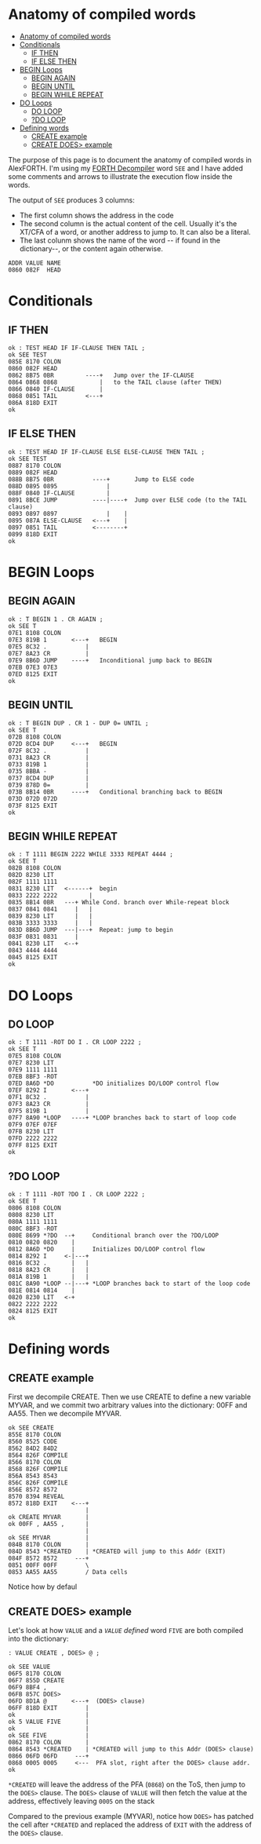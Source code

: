 # Anatomy of compiled words

- [Anatomy of compiled words](#anatomy-of-compiled-words)
- [Conditionals](#conditionals)
  - [IF THEN](#if-then)
  - [IF ELSE THEN](#if-else-then)
- [BEGIN Loops](#begin-loops)
  - [BEGIN AGAIN](#begin-again)
  - [BEGIN UNTIL](#begin-until)
  - [BEGIN WHILE REPEAT](#begin-while-repeat)
- [DO Loops](#do-loops)
  - [DO LOOP](#do-loop)
  - [?DO LOOP](#do-loop-1)
- [Defining words](#defining-words)
  - [CREATE example](#create-example)
  - [CREATE DOES> example](#create-does-example)

The purpose of this page is to document the anatomy of compiled words in AlexFORTH. I'm using my [FORTH Decompiler](https://github.com/adumont/hb6502/blob/main/forth/doc/examples.md#forth-decompiler) word `SEE` and I have added some comments and arrows to illustrate the execution flow inside the words.

The output of `SEE` produces 3 columns:
- The first column shows the address in the code
- The second column is the actual content of the cell. Usually it's the XT/CFA of a word, or another address to jump to. It can also be a literal.
- The last colunm shows the name of the word -- if found in the dictionary--, or the content again otherwise.

```
ADDR VALUE NAME
0860 082F  HEAD
```

# Conditionals

## IF THEN

```
ok : TEST HEAD IF IF-CLAUSE THEN TAIL ;
ok SEE TEST
085E 8170 COLON
0860 082F HEAD
0862 8B75 0BR         ----+   Jump over the IF-CLAUSE 
0864 0868 0868            |   to the TAIL clause (after THEN)
0866 0840 IF-CLAUSE       |
0868 0851 TAIL        <---+
086A 818D EXIT
ok
```

## IF ELSE THEN

```
ok : TEST HEAD IF IF-CLAUSE ELSE ELSE-CLAUSE THEN TAIL ;
ok SEE TEST
0887 8170 COLON
0889 082F HEAD
088B 8B75 0BR           ----+       Jump to ELSE code
088D 0895 0895              |
088F 0840 IF-CLAUSE         |
0891 8BCE JUMP          ----|----+  Jump over ELSE code (to the TAIL clause)
0893 0897 0897              |    |
0895 087A ELSE-CLAUSE   <---+    |
0897 0851 TAIL          <--------+
0899 818D EXIT
ok 
```

# BEGIN Loops

## BEGIN AGAIN

```
ok : T BEGIN 1 . CR AGAIN ;
ok SEE T 
07E1 8108 COLON
07E3 819B 1       <---+   BEGIN
07E5 8C32 .           |
07E7 8A23 CR          |
07E9 8B6D JUMP    ----+   Inconditional jump back to BEGIN
07EB 07E3 07E3
07ED 8125 EXIT
ok 
```

## BEGIN UNTIL

```
ok : T BEGIN DUP . CR 1 - DUP 0= UNTIL ;
ok SEE T 
072B 8108 COLON
072D 8CD4 DUP     <---+   BEGIN
072F 8C32 .           |
0731 8A23 CR          |
0733 819B 1           |
0735 8BBA -           |
0737 8CD4 DUP         |
0739 878D 0=          |
073B 8B14 0BR     ----+   Conditional branching back to BEGIN
073D 072D 072D
073F 8125 EXIT
ok 
```


## BEGIN WHILE REPEAT

```
ok : T 1111 BEGIN 2222 WHILE 3333 REPEAT 4444 ;
ok SEE T
082B 8108 COLON
082D 8230 LIT
082F 1111 1111 
0831 8230 LIT   <------+  begin
0833 2222 2222         |
0835 8B14 0BR   ---+ While Cond. branch over While-repeat block
0837 0841 0841     |   |
0839 8230 LIT      |   |
083B 3333 3333     |   |
083D 8B6D JUMP  ---|---+  Repeat: jump to begin
083F 0831 0831     |
0841 8230 LIT   <--+
0843 4444 4444 
0845 8125 EXIT
ok 
```

# DO Loops

## DO LOOP

```
ok : T 1111 -ROT DO I . CR LOOP 2222 ;
ok SEE T
07E5 8108 COLON
07E7 8230 LIT
07E9 1111 1111
07EB 8BF3 -ROT
07ED 8A6D *DO           *DO initializes DO/LOOP control flow
07EF 8292 I       <---+
07F1 8C32 .           |
07F3 8A23 CR          |
07F5 819B 1           |
07F7 8A90 *LOOP   ----+ *LOOP branches back to start of loop code
07F9 07EF 07EF 
07FB 8230 LIT
07FD 2222 2222
07FF 8125 EXIT
ok 
```

## ?DO LOOP

```
ok : T 1111 -ROT ?DO I . CR LOOP 2222 ;
ok SEE T 
0806 8108 COLON
0808 8230 LIT
080A 1111 1111 
080C 8BF3 -ROT
080E 8699 *?DO  --+     Conditional branch over the ?DO/LOOP
0810 0820 0820    |
0812 8A6D *DO     |     Initializes DO/LOOP control flow
0814 8292 I     <-|---+
0816 8C32 .       |   |
0818 8A23 CR      |   |
081A 819B 1       |   |
081C 8A90 *LOOP --|---+ *LOOP branches back to start of the loop code
081E 0814 0814    |
0820 8230 LIT   <-+ 
0822 2222 2222 
0824 8125 EXIT
ok
```

# Defining words

## CREATE example

First we decompile CREATE. Then we use CREATE to define a new variable MYVAR, and we commit two arbitrary values into the dictionary: 00FF and AA55. Then we decompile MYVAR.

```
ok SEE CREATE
855E 8170 COLON
8560 8525 CODE
8562 84D2 84D2 
8564 826F COMPILE
8566 8170 COLON
8568 826F COMPILE
856A 8543 8543 
856C 826F COMPILE
856E 8572 8572 
8570 8394 REVEAL
8572 818D EXIT    <---+
                      |
ok CREATE MYVAR       |
ok 00FF , AA55 ,      |
                      |
ok SEE MYVAR          |
084B 8170 COLON       |
084D 8543 *CREATED    | *CREATED will jump to this Addr (EXIT)
084F 8572 8572     ---+
0851 00FF 00FF        \
0853 AA55 AA55        / Data cells
```

Notice how by defaul

## CREATE DOES> example

Let's look at how `VALUE` and a *`VALUE` defined* word `FIVE` are both compiled into the dictionary:

`: VALUE CREATE , DOES> @ ;`

```
ok SEE VALUE
06F5 8170 COLON
06F7 855D CREATE
06F9 8BF4 ,
06FB 857C DOES>
06FD 8D1A @       <---+  (DOES> clause)
06FF 818D EXIT        |
ok                    |
ok 5 VALUE FIVE       |
ok                    |
ok SEE FIVE           |
0862 8170 COLON       |
0864 8543 *CREATED    | *CREATED will jump to this Addr (DOES> clause)
0866 06FD 06FD     ---+
0868 0005 0005     <---  PFA slot, right after the DOES> clause addr.
ok 
```

`*CREATED` will leave the address of the PFA (`0868`) on the ToS, then jump to the `DOES>` clause. The `DOES>` clause of `VALUE` will then fetch the value at the address, effectively leaving `0005` on the stack

Compared to the previous example (MYVAR), notice how `DOES>` has patched the cell after `*CREATED` and replaced the address of `EXIT` with the address of the `DOES>` clause.


```
```


```
```




